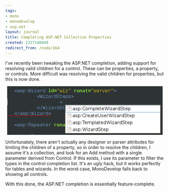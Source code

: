 ```yaml
---
tags:
- mono
- monodevelop
- asp.net
layout: journal
title: Completing ASP.NET Collection Properties
created: 1227146849
redirect_from: /node/164
---
```

I've recently been tweaking the ASP.NET completion, adding support for resolving valid children for a control. These can be properties, a property, or controls. More difficult was resolving the valid children for properties, but this is now done.<!--break-->

<img src="/files/images/MonoScreenshots/AspCollectionProperties.png" alt="Screenshot of an ASP.NET file in MonoDevelop showing autocompletion on the children of a collection property." style="max-width:98%; display:block;margin-left:auto;margin-right:auto;" />

Unfortunately, there aren't actually any designer or parser attributes for limiting the children of a property, so in order to resolve the children, I assume it's a collection, and look for an Add method with a single parameter derived from Control. If this exists, I use its parameter to filter the types in the control completion list. It's an ugly hack, but it works perfectly for tables and wizards. In the worst case, MonoDevelop falls back to showing all controls.

With this done, the ASP.NET completion is essentially feature-complete.